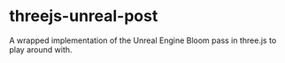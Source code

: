 # threejs-unreal-post
A wrapped implementation of the Unreal Engine Bloom pass in three.js to play around with.

